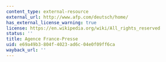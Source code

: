 ```yaml
---
content_type: external-resource
external_url: http://www.afp.com/deutsch/home/
has_external_license_warning: true
license: https://en.wikipedia.org/wiki/All_rights_reserved
status: ''
title: Agence France-Presse
uid: e69a49b3-804f-4023-ad6c-04e0f09ff6ca
wayback_url: ''
---
```

